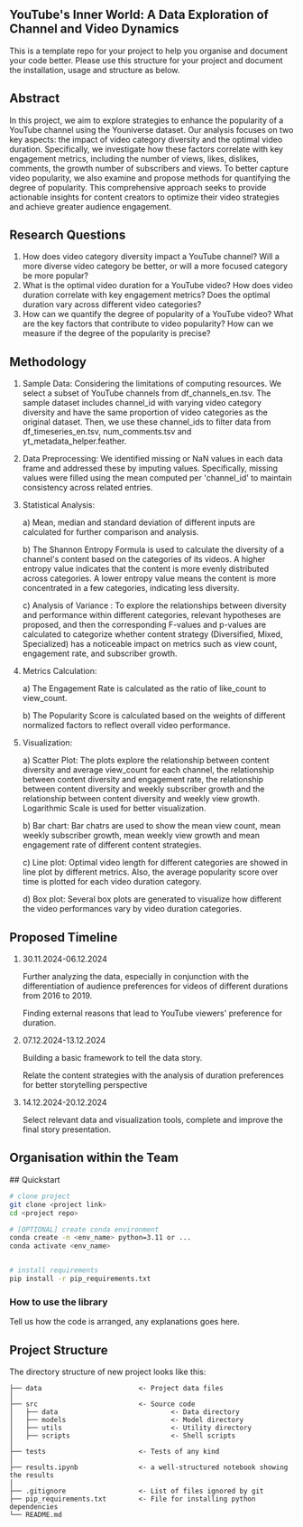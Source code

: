 ## YouTube's Inner World: A Data Exploration of Channel and Video Dynamics

This is a template repo for your project to help you organise and document your code better. 
Please use this structure for your project and document the installation, usage and structure as below.

## Abstract

In this project, we aim to explore strategies to enhance the popularity of a YouTube channel using the Youniverse dataset. Our analysis focuses on two key aspects: the impact of video category diversity and the optimal video duration. Specifically, we investigate how these factors correlate with key engagement metrics, including the number of views, likes, dislikes, comments, the growth number of subscribers and views. To better capture video popularity, we also examine and propose methods for quantifying the degree of popularity. This comprehensive approach seeks to provide actionable insights for content creators to optimize their video strategies and achieve greater audience engagement.

## Research Questions
1. How does video category diversity impact a YouTube channel? Will a more diverse video category be better, or will a more focused category be more popular?
2. What is the optimal video duration for a YouTube video? How does video duration correlate with key engagement metrics? Does the optimal duration vary across different video categories?
3. How can we quantify the degree of popularity of a YouTube video? What are the key factors that contribute to video popularity? How can we measure if the degree of the popularity is precise?

## Methodology
1. Sample Data: Considering the limitations of computing resources. We select a subset of YouTube channels from df_channels_en.tsv. The sample dataset includes channel_id with varying video category diversity and have the same proportion of video categories as the original dataset. Then, we use these channel_ids to filter data from df_timeseries_en.tsv, num_comments.tsv and yt_metadata_helper.feather.

1. Data Preprocessing: We identified missing or NaN values in each data frame and addressed these by imputing values. Specifically, missing values were filled using the mean computed per 'channel_id' to maintain consistency across related entries.

1. Statistical Analysis: 

   a) Mean, median and standard deviation of different inputs are calculated for further comparison and analysis.

   b) The Shannon Entropy Formula is used to calculate the diversity of a channel's content based on the categories of its videos.  A higher entropy value indicates that the content is more evenly distributed across categories. A lower entropy value means the content is more concentrated in a few categories, indicating less diversity.

   c) Analysis of Variance : To explore the relationships between diversity and performance within different categories, relevant hypotheses are proposed, and then the corresponding F-values and p-values are calculated to categorize whether content strategy (Diversified, Mixed, Specialized) has a noticeable impact on metrics such as view count, engagement rate, and subscriber growth. 

1. Metrics Calculation: 

   a) The Engagement Rate is calculated as the ratio of like_count to view_count.

   b) The Popularity Score is calculated based on the weights of different normalized factors to reflect overall video performance.

1. Visualization: 

   a) Scatter Plot: The plots explore the relationship between content diversity and average view_count for each channel,  the relationship between content diversity and engagement rate, the relationship between content diversity and weekly subscriber growth and the relationship between content diversity and weekly view growth. Logarithmic Scale is used for better visualization.

   b) Bar chart: Bar chatrs are used to show the mean view count, mean weekly subscriber growth, mean weekly view growth and mean engagement rate of different content strategies.

   c) Line plot: Optimal video length for different categories are showed in line plot by different metrics. Also, the average popularity score over time is plotted for each video duration category.

   d) Box plot: Several box plots are generated to visualize how different the video performances vary by video duration categories.

## Proposed Timeline

1. 30.11.2024-06.12.2024

   Further analyzing the data, especially in conjunction with the differentiation of audience preferences for videos of different durations from 2016 to 2019. 

   Finding external reasons that lead to YouTube viewers' preference for duration.

2. 07.12.2024-13.12.2024

   Building a basic framework to tell the data story. 

   Relate the content strategies with the analysis of duration preferences for better storytelling perspective

3. 14.12.2024-20.12.2024

   Select relevant data and visualization tools, complete and improve the final story presentation.

## Organisation within the Team



## Quickstart

```bash
# clone project
git clone <project link>
cd <project repo>

# [OPTIONAL] create conda environment
conda create -n <env_name> python=3.11 or ...
conda activate <env_name>


# install requirements
pip install -r pip_requirements.txt
```



### How to use the library
Tell us how the code is arranged, any explanations goes here.



## Project Structure

The directory structure of new project looks like this:

```
├── data                        <- Project data files
│
├── src                         <- Source code
│   ├── data                            <- Data directory
│   ├── models                          <- Model directory
│   ├── utils                           <- Utility directory
│   ├── scripts                         <- Shell scripts
│
├── tests                       <- Tests of any kind
│
├── results.ipynb               <- a well-structured notebook showing the results
│
├── .gitignore                  <- List of files ignored by git
├── pip_requirements.txt        <- File for installing python dependencies
└── README.md
```

